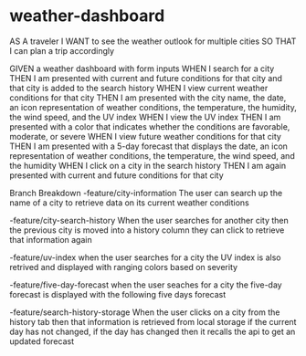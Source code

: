 # weather-dashboard

AS A traveler
I WANT to see the weather outlook for multiple cities
SO THAT I can plan a trip accordingly

GIVEN a weather dashboard with form inputs
WHEN I search for a city
THEN I am presented with current and future conditions for that city and that city is added to the search history
WHEN I view current weather conditions for that city
THEN I am presented with the city name, the date, an icon representation of weather conditions, the temperature, the humidity, the wind speed, and the UV index
WHEN I view the UV index
THEN I am presented with a color that indicates whether the conditions are favorable, moderate, or severe
WHEN I view future weather conditions for that city
THEN I am presented with a 5-day forecast that displays the date, an icon representation of weather conditions, the temperature, the wind speed, and the humidity
WHEN I click on a city in the search history
THEN I am again presented with current and future conditions for that city



Branch Breakdown
-feature/city-information
The user can search up the name of a city to retrieve data on its current weather conditions

-feature/city-search-history
When the user searches for another city then the previous city is moved into a history column they can click to retrieve that information again

-feature/uv-index
when the user searches for a city the UV index is also retrived and displayed with ranging colors based on severity

-feature/five-day-forecast
when the user seaches for a city the five-day forecast is displayed with the following five days forecast

-feature/search-history-storage
When the user clicks on a city from the history tab then that information is retrieved from local storage if the current day has not changed, if the day has changed then it recalls the api to get an updated forecast